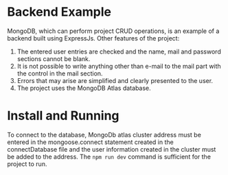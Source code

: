 ﻿# Backend Example
MongoDB, which can perform project CRUD operations, is an example of a backend built using ExpressJs. Other features of the project:
1. The entered user entries are checked and the name, mail and password sections cannot be blank.
2. It is not possible to write anything other than e-mail to the mail part with the control in the mail section.
3. Errors that may arise are simplified and clearly presented to the user.
4. The project uses the MongoDB Atlas database.




# Install and Running

To connect to the database, MongoDb atlas cluster address must be entered in the mongoose.connect statement created in the connectDatabase file and the user information created in the cluster must be added to the address.
The ```npm run dev``` command is sufficient for the project to run.



